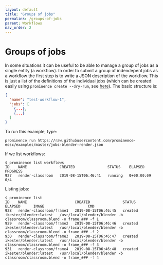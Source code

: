 ```yaml
---
layout: default
title: "Groups of jobs"
permalink: /groups-of-jobs
parent: Workflows
nav_order: 2
---
```

# Groups of jobs

In some situations it can be useful to be able to manage a group of jobs as a single entity (a workflow). 
In order to submit a group of indendepent jobs as a workflow the first step is to write a JSON description of the workflow. This is just a list of the definitions of the individual jobs (which can be created easily using `prominence create --dry-run`, see [here](/docs/job-description-files)). The basic structure is:
```json
{
  "name": "test-workflow-1",
  "jobs": [
    {...},
    {...}
  ]
}
```

To run this example, type:
```
prominence run https://raw.githubusercontent.com/prominence-eosc/examples/master/jobs-blender-render.json
```

If we list workflows:
```
$ prominence list workflows
ID    NAME               CREATED               STATUS    ELAPSED      PROGRESS
927   render-classroom   2019-08-15T06:46:41   running   0+00:00:09   0/4
```

Listing jobs:
```
$ prominence list
ID    NAME                      CREATED               STATUS    ELAPSED      IMAGE                    CMD                                                                      
928   render-classroom/frame1   2019-08-15T06:46:45   created                ikester/blender:latest   /usr/local/blender/blender -b classroom/classroom.blend -o frame_### -f 1
929   render-classroom/frame2   2019-08-15T06:46:46   created                ikester/blender:latest   /usr/local/blender/blender -b classroom/classroom.blend -o frame_### -f 2
930   render-classroom/frame3   2019-08-15T06:46:47   created                ikester/blender:latest   /usr/local/blender/blender -b classroom/classroom.blend -o frame_### -f 3
931   render-classroom/frame4   2019-08-15T06:46:48   created                ikester/blender:latest   /usr/local/blender/blender -b classroom/classroom.blend -o frame_### -f 4
```
